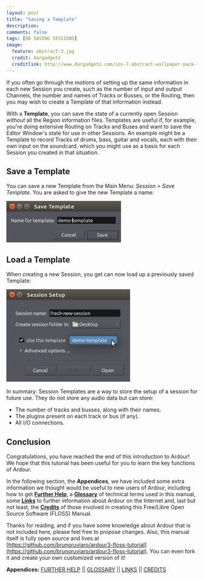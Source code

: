 ```yaml
---
layout: post
title: "Saving a Template"
description:
comments: false 
tags: [06 SAVING SESSIONS]
image:
  feature: abstract-3.jpg
  credit: dargadgetz
  creditlink: http://www.dargadgetz.com/ios-7-abstract-wallpaper-pack-for-iphone-5-and-ipod-touch-retina/
---
```


If you often go through the motions of setting up the same information
in each new Session you create, such as the number of input and output
Channels, the number and names of Tracks or Busses, or the Routing, then
you may wish to create a Template of that information instead.

With a **Template**, you can save the state of a currently open Session
*without* all the Region information files. Templates are useful if, for
example, you're doing extensive Routing on Tracks and Buses and want to
save the Editor Window's state for use in other Sessions. An example
might be a Template to record Tracks of drums, bass, guitar and vocals,
each with their own input on the soundcard, which you might use as a
basis for each Session you created in that situation. 

## Save a Template

You can save a new Template from the Main Menu: *Session > Save Template*. You are asked to give the new Template a name:

![template1](../images/Ardour3_Save_Template1.png)

## Load a Template

When creating a new Session, you get can now load up a previously saved Template:

![template2](../images/Ardour3_Save_Template2.png)

In summary: Session Templates are a way to store the setup of a session for future use. They do not store any audio data but can store:

* The number of tracks and busses, along with their names.
* The plugins present on each track or bus (if any).
* All I/O connections.

## Conclusion

Congratulations, you have reached the end of this introduction to Ardour! We hope that this tutorial has been useful for you to learn the key functions of Ardour.

In the following section, the **Appendices**, we have included some
extra information we thought would be useful to new users of Ardour,
including how to get [**Further Help**](../further-help), a [**Glossary**](../glossary) of technical terms
used in this manual, some [**Links**](../links) to further information about Ardour
on the Internet and, last but not least, the [**Credits**](../credits) of those
involved in creating this Free/Libre Open Source Software (FLOSS) Manual.

Thanks for reading, and if you have some knowledge about Ardour that is
not included here, please feel free to propose changes. Also, this manual itself is fully open source and lives at [https://github.com/brunoruviaro/ardour3-floss-tutorial](https://github.com/brunoruviaro/ardour3-floss-tutorial). You can even fork it and create your own customized version of it!

**Appendices:**
[FURTHER HELP](../further-help)   ||
[GLOSSARY](../glossary)   ||
[LINKS](../links)   ||
[CREDITS](../credits)
